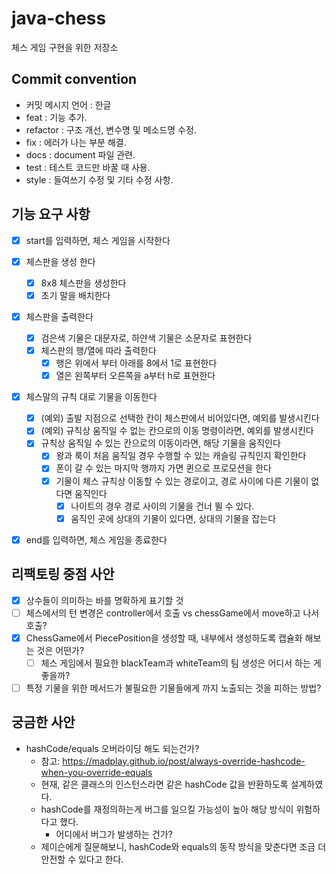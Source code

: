 # java-chess
체스 게임 구현을 위한 저장소

## Commit convention
- 커밋 메시지 언어 : 한글
- feat : 기능 추가.
- refactor : 구조 개선, 변수명 및 메소드명 수정.
- fix : 에러가 나는 부분 해결.
- docs : document 파일 관련.
- test : 테스트 코드만 바꿀 때 사용.
- style : 들여쓰기 수정 및 기타 수정 사항.

## 기능 요구 사항
- [x] start를 입력하면, 체스 게임을 시작한다

- [x] 체스판을 생성 한다
    - [x] 8x8 체스판을 생성한다
    - [x] 초기 말을 배치한다

- [x] 체스판을 출력한다
    - [x] 검은색 기물은 대문자로, 하얀색 기물은 소문자로 표현한다
    - [x] 체스판의 행/열에 따라 출력한다
        - [x] 행은 위에서 부터 아래를 8에서 1로 표현한다
        - [x] 열은 왼쪽부터 오른쪽을 a부터 h로 표현한다

- [x] 체스말의 규칙 대로 기물을 이동한다
    - [x] (예외) 출발 지점으로 선택한 칸이 체스판에서 비어있다면, 예외를 발생시킨다
    - [x] (예외) 규칙상 움직일 수 없는 칸으로의 이동 명령이라면, 예외를 발생시킨다
    - [x] 규칙상 움직일 수 있는 칸으로의 이동이라면, 해당 기물을 움직인다
        - [x] 왕과 룩이 처음 움직일 경우 수행할 수 있는 캐슬링 규칙인지 확인한다
        - [x] 폰이 갈 수 있는 마지막 행까지 가면 퀸으로 프로모션을 한다
        - [x] 기물이 체스 규칙상 이동할 수 있는 경로이고, 경로 사이에 다른 기물이 없다면 움직인다
            - [x] 나이트의 경우 경로 사이의 기물을 건너 뛸 수 있다. 
            - [x] 움직인 곳에 상대의 기물이 있다면, 상대의 기물을 잡는다

- [x] end를 입력하면, 체스 게임을 종료한다

## 리팩토링 중점 사안
- [x] 상수들이 의미하는 바를 명확하게 표기할 것
- [ ] 체스에서의 턴 변경은 controller에서 호출 vs chessGame에서 move하고 나서 호출?
- [x] ChessGame에서 PiecePosition을 생성할 때, 내부에서 생성하도록 캡슐화 해보는 것은 어떤가?
    - [ ] 체스 게임에서 필요한 blackTeam과 whiteTeam의 팀 생성은 어디서 하는 게 좋을까?
- [ ] 특정 기물을 위한 메서드가 불필요한 기물들에게 까지 노출되는 것을 피하는 방법?

## 궁금한 사안
- hashCode/equals 오버라이딩 해도 되는건가?
    - 참고: https://madplay.github.io/post/always-override-hashcode-when-you-override-equals
    - 현재, 같은 클래스의 인스턴스라면 같은 hashCode 값을 반환하도록 설계하였다. 
    - hashCode를 재정의하는게 버그를 일으킬 가능성이 높아 해당 방식이 위험하다고 했다.
        - 어디에서 버그가 발생하는 건가?
    - 제이슨에게 질문해보니, hashCode와 equals의 동작 방식을 맞춘다면 조금 더 안전할 수 있다고 한다. 
    